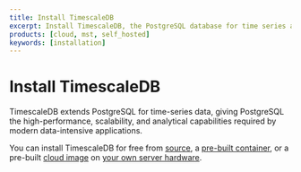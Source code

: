 ```yaml
---
title: Install TimescaleDB
excerpt: Install TimescaleDB, the PostgreSQL database for time series and data analysis
products: [cloud, mst, self_hosted]
keywords: [installation]
---
```


# Install TimescaleDB

TimescaleDB extends PostgreSQL for time-series data, giving PostgreSQL the
high-performance, scalability, and analytical capabilities required by modern
data-intensive applications.

You can install TimescaleDB for free from [source][self-hosted-source], a
[pre-built container][self-hosted-container], or a pre-built
[cloud image][self-hosted-cloud] on [your own server hardware][self-hosted-install].

<Installation />

[self-hosted-install]: /self-hosted/latest/install/
[self-hosted-source]: /self-hosted/latest/install/installation-source/
[self-hosted-container]: /self-hosted/latest/install/installation-docker/
[self-hosted-cloud]: /self-hosted/latest/install/installation-linux/
